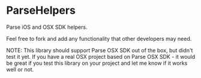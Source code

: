 ParseHelpers
============

Parse iOS and OSX SDK helpers.

Feel free to fork and add any functionality that other developers may need.

NOTE: This library should support Parse OSX SDK out of the box, but didn't test it yet. If you have a real OSX project based on Parse OSX SDK - it would be great if you test this library on your project and let me know if it works well or not.
